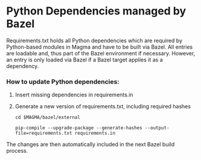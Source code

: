 # Python Dependencies managed by Bazel

Requirements.txt holds all Python dependencies which are required by Python-based modules in Magma and have to be built via Bazel. All entries are loadable and, thus part of the Bazel environment if necessary. However, an entry is only loaded via Bazel if a Bazel target applies it as a dependency. 

### How to update Python dependencies:

 1. Insert missing dependencies in requirements.in 

 2. Generate a new version of requirements.txt, including required hashes 
    
       `cd $MAGMA/bazel/external`

       `pip-compile --upgrade-package --generate-hashes --output-file=requirements.txt requirements.in`

 The changes are then automatically included in the next Bazel build process.

